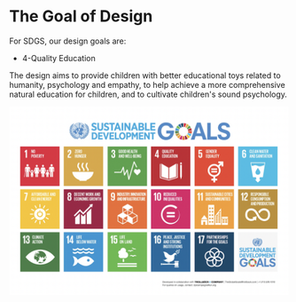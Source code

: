 # The Goal of Design

For SDGS, our design goals are:
- 4-Quality Education  

The design aims to provide children with better educational toys related to humanity, psychology and empathy, to help achieve a more comprehensive natural education for children, and to cultivate children's sound psychology.

<div align= 'left'>
    <img src="https://github.com/Fy1307/IMGofSixGod/blob/master/img/SDG.png?raw=true" width = "800" />
</div>
<br></br>

